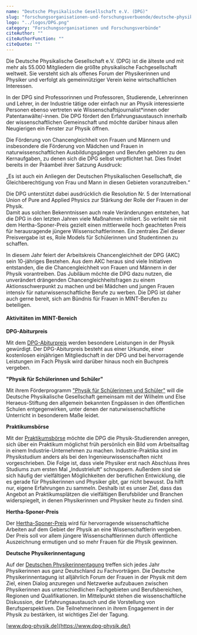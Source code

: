 ```yaml
---
name: "Deutsche Physikalische Gesellschaft e.V. (DPG)"
slug: "forschungsorganisationen-und-forschungsverbuende/deutsche-physikalische-gesellschaft-e-v-dpg"
logo: "../logos/DPG.png"
category: "Forschungsorganisationen und Forschungsverbünde"
citeAuthor: ""
citeAuthorFunction: ""
citeQuote: ""
---
```


Die Deutsche Physikalische Gesellschaft e.V. (DPG) ist die älteste und mit mehr als 55.000 Mitgliedern die größte physikalische Fachgesellschaft weltweit. Sie versteht sich als offenes Forum der Physikerinnen und Physiker und verfolgt als gemeinnütziger Verein keine wirtschaftlichen Interessen.

In der DPG sind Professorinnen und Professoren, Studierende, Lehrerinnen und Lehrer, in der Industrie tätige oder einfach nur an Physik interessierte Personen ebenso vertreten wie Wissenschaftsjournalist\*innen oder Patentanwälte/-innen. Die DPG fördert den Erfahrungsaustausch innerhalb der wissenschaftlichen Gemeinschaft und möchte darüber hinaus allen Neugierigen ein Fenster zur Physik öffnen.

Die Förderung von Chancengleichheit von Frauen und Männern und insbesondere die Förderung von Mädchen und Frauen in naturwissenschaftlichen Ausbildungsgängen und Berufen gehören zu den Kernaufgaben, zu denen sich die DPG selbst verpflichtet hat. Dies findet bereits in der Präambel ihrer Satzung Ausdruck:

„Es ist auch ein Anliegen der Deutschen Physikalischen Gesellschaft, die Gleichberechtigung von Frau und Mann in diesen Gebieten voranzutreiben.“

Die DPG unterstützt dabei ausdrücklich die Resolution Nr. 5 der International Union of Pure and Applied Physics zur Stärkung der Rolle der Frauen in der Physik.  
Damit aus solchen Bekenntnissen auch reale Veränderungen entstehen, hat die DPG in den letzten Jahren viele Maßnahmen initiiert. So verleiht sie mit dem Hertha-Sponer-Preis gezielt einen mittlerweile hoch geachteten Preis für herausragende jüngere Wissenschaftlerinnen. Ein zentrales Ziel dieser Preisvergabe ist es, Role Models für Schülerinnen und Studentinnen zu schaffen.

In diesem Jahr feiert der Arbeitskreis Chancengleichheit der DPG (AKC) sein 10-jähriges Bestehen. Aus dem AKC heraus sind viele Initiativen entstanden, die die Chancengleichheit von Frauen und Männern in der Physik vorantreiben. Das Jubiläum möchte die DPG dazu nutzen, die unverändert drängenden Chancengleichheitsfragen zu einem Aktionsschwerpunkt zu machen und bei Mädchen und jungen Frauen intensiv für naturwissenschaftliche Berufe zu werben. Die DPG ist daher auch gerne bereit, sich am Bündnis für Frauen in MINT-Berufen zu beteiligen.

#### Aktivitäten im MINT-Bereich

**DPG-Abiturpreis**

Mit dem [DPG-Abiturpreis](https://www.dpg-physik.de/auszeichnungen/dpg-preise/abiturpreis) werden besondere Leistungen in der Physik gewürdigt. Der DPG-Abiturpreis besteht aus einer Urkunde, einer kostenlosen einjährigen Mitgliedschaft in der DPG und bei hervorragende Leistungen im Fach Physik wird darüber hinaus noch ein Buchpreis vergeben.

**"Physik für Schülerinnen und Schüler"**

Mit ihrem Förderprogramm ["Physik für Schülerinnen und Schüler"](http://www.dpg-physik.de/programme/schule/physsch/index.html) will die Deutsche Physikalische Gesellschaft gemeinsam mit der Wilhelm und Else Heraeus-Stiftung den allgemein bekannten Engpässen in den öffentlichen Schulen entgegenwirken, unter denen der naturwissenschaftliche Unterricht in besonderem Maße leidet.

**Praktikumsbörse**

Mit der [Praktikumsbörse](https://www.dpg-physik.de/aktivitaeten-und-programme/weitere/praktikumsboerse) möchte die DPG die Physik-Studierenden anregen, sich über ein Praktikum möglichst früh persönlich ein Bild vom Arbeitsalltag in einem Industrie-Unternehmen zu machen. Industrie-Praktika sind im Physikstudium anders als bei den Ingenieurwissenschaften nicht vorgeschrieben. Die Folge ist, dass viele Physiker erst nach Abschluss ihres Studiums zum ersten Mal „Industrieluft“ schnuppern. Außerdem sind sie sich häufig der vielfältigen Möglichkeiten der beruflichen Entwicklung, die es gerade für Physikerinnen und Physiker gibt, gar nicht bewusst. Da hilft nur, eigene Erfahrungen zu sammeln. Deshalb ist es unser Ziel, dass das Angebot an Praktikumsplätzen die vielfältigen Berufsbilder und Branchen widerspiegelt, in denen Physikerinnen und Physiker heute zu finden sind.

**Hertha-Sponer-Preis**

Der [Hertha-Sponer-Preis](https://www.dpg-physik.de/auszeichnungen/dpg-preise/hertha-sponer-preis) wird für hervorragende wissenschaftliche Arbeiten auf dem Gebiet der Physik an eine Wissenschaftlerin vergeben. Der Preis soll vor allem jüngere Wissenschaftlerinnen durch öffentliche Auszeichnung ermutigen und so mehr Frauen für die Physik gewinnen.

**Deutsche Physikerinnentagung**

Auf der [Deutschen Physikerinnentagung](https://www.dpg-physik.de/aktivitaeten-und-programme/tagungen/deutsche-physikerinnentagung) treffen sich jedes Jahr Physikerinnen aus ganz Deutschland zu Fachvorträgen. Die Deutsche Physikerinnentagung ist alljährlich Forum der Frauen in der Physik mit dem Ziel, einen Dialog anzuregen und Netzwerke aufzubauen zwischen Physikerinnen aus unterschiedlichen Fachgebieten und Berufsbereichen, Regionen und Qualifikationen. Im Mittelpunkt stehen die wissenschaftliche Diskussion, der Erfahrungsaustausch und die Vorstellung von Berufsperspektiven. Die Teilnehmerinnen in ihrem Engagement in der Physik zu bestärken, ist wichtiges Ziel der Tagung.

[www.dpg-physik.de](https://www.dpg-physik.de/)
